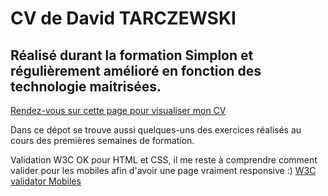 # CV de David TARCZEWSKI
## Réalisé durant la formation Simplon et régulièrement amélioré en fonction des technologie maitrisées.

[Rendez-vous sur cette page pour visualiser mon CV](http://simplon-davidt.github.io)

Dans ce dépot se trouve aussi quelques-uns des exercices réalisés au cours des premières semaines de formation.

Validation W3C OK pour HTML et CSS, il me reste à comprendre comment valider pour les mobiles afin d'avoir une page vraiment responsive :)
[W3C validator Mobiles](https://validator.w3.org/mobile/check?task=20160105225956342.mobile2&docAddr=http%3A%2F%2Fsimplon-davidt.github.io%2F)
